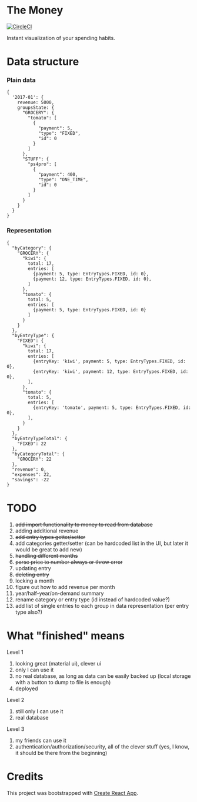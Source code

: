 # The Money

[![CircleCI](https://circleci.com/gh/kjendrzyca/themoney/tree/master.svg?style=svg)](https://circleci.com/gh/kjendrzyca/themoney/tree/master)

Instant visualization of your spending habits.

# Data structure

### Plain data
```
{
  '2017-01': {
    revenue: 5000,
    groupsState: {
      "GROCERY": {
        "tomato": [
          {
            "payment": 5,
            "type": "FIXED",
            "id": 0
          }
        ]
      },
      "STUFF": {
        "ps4pro": [
          {
            "payment": 400,
            "type": "ONE_TIME",
            "id": 0
          }
        ]
      }
    }
  }
}
```

### Representation
```
{
  "byCategory": {
    "GROCERY": {
      "kiwi": {
        total: 17,
        entries: [
          {payment: 5, type: EntryTypes.FIXED, id: 0},
          {payment: 12, type: EntryTypes.FIXED, id: 0},
        ]
      },
      "tomato": {
        total: 5,
        entries: [
          {payment: 5, type: EntryTypes.FIXED, id: 0}
        ]
      }
    }
  },
  "byEntryType": {
    "FIXED": {
      "kiwi": {
        total: 17,
        entries: [
          {entryKey: 'kiwi', payment: 5, type: EntryTypes.FIXED, id: 0},
          {entryKey: 'kiwi', payment: 12, type: EntryTypes.FIXED, id: 0},
        ],
      },
      "tomato": {
        total: 5,
        entries: [
          {entryKey: 'tomato', payment: 5, type: EntryTypes.FIXED, id: 0},
        ],
      }
    }
  },
  "byEntryTypeTotal": {
    "FIXED": 22
  },
  "byCategoryTotal": {
    "GROCERY": 22
  },
  "revenue": 0,
  "expenses": 22,
  "savings": -22
}
```

# TODO

1. ~~add import functionality to money to read from database~~
1. adding additional revenue
1. ~~add entry types getter/setter~~
1. add categories getter/setter (can be hardcoded list in the UI, but later it would be great to add new)
1. ~~handling different months~~
1. ~~parse price to number always or throw error~~
1. updating entry
1. ~~deleting entry~~
1. locking a month
1. figure out how to add revenue per month
1. year/half-year/on-demand summary
1. rename category or entry type (id instead of hardcoded value?)
1. add list of single entries to each group in data representation (per entry type also?)

# What "finished" means

Level 1
1. looking great (material ui), clever ui
1. only I can use it
1. no real database, as long as data can be easily backed up (local storage with a button to dump to file is enough)
1. deployed

Level 2
1. still only I can use it
1. real database

Level 3
1. my friends can use it
1. authentication/authorization/security, all of the clever stuff (yes, I know, it should be there from the beginning)

# Credits
This project was bootstrapped with [Create React App](https://github.com/facebookincubator/create-react-app).
